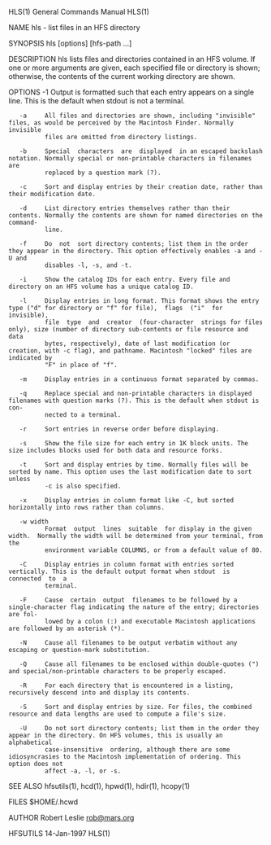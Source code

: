 HLS(1)                                                        General Commands Manual                                                       HLS(1)

NAME
       hls - list files in an HFS directory

SYNOPSIS
       hls [options] [hfs-path ...]

DESCRIPTION
       hls  lists files and directories contained in an HFS volume. If one or more arguments are given, each specified file or directory is shown;
       otherwise, the contents of the current working directory are shown.

OPTIONS
       -1     Output is formatted such that each entry appears on a single line. This is the default when stdout is not a terminal.

       -a     All files and directories are shown, including "invisible" files, as would be perceived by the Macintosh Finder. Normally  invisible
              files are omitted from directory listings.

       -b     Special  characters  are  displayed  in an escaped backslash notation. Normally special or non-printable characters in filenames are
              replaced by a question mark (?).

       -c     Sort and display entries by their creation date, rather than their modification date.

       -d     List directory entries themselves rather than their contents. Normally the contents are shown for named directories on the  command-
              line.

       -f     Do  not  sort directory contents; list them in the order they appear in the directory. This option effectively enables -a and -U and
              disables -l, -s, and -t.

       -i     Show the catalog IDs for each entry. Every file and directory on an HFS volume has a unique catalog ID.

       -l     Display entries in long format. This format shows the entry type ("d" for directory or "f" for file),  flags  ("i"  for  invisible),
              file  type  and  creator  (four-character  strings for files only), size (number of directory sub-contents or file resource and data
              bytes, respectively), date of last modification (or creation, with -c flag), and pathname. Macintosh "locked" files are indicated by
              "F" in place of "f".

       -m     Display entries in a continuous format separated by commas.

       -q     Replace special and non-printable characters in displayed filenames with question marks (?). This is the default when stdout is con‐
              nected to a terminal.

       -r     Sort entries in reverse order before displaying.

       -s     Show the file size for each entry in 1K block units. The size includes blocks used for both data and resource forks.

       -t     Sort and display entries by time. Normally files will be sorted by name. This option uses the last modification date to sort  unless
              -c is also specified.

       -x     Display entries in column format like -C, but sorted horizontally into rows rather than columns.

       -w width
              Format  output  lines  suitable  for display in the given width.  Normally the width will be determined from your terminal, from the
              environment variable COLUMNS, or from a default value of 80.

       -C     Display entries in column format with entries sorted vertically. This is the default output format when stdout  is  connected  to  a
              terminal.

       -F     Cause  certain  output  filenames to be followed by a single-character flag indicating the nature of the entry; directories are fol‐
              lowed by a colon (:) and executable Macintosh applications are followed by an asterisk (*).

       -N     Cause all filenames to be output verbatim without any escaping or question-mark substitution.

       -Q     Cause all filenames to be enclosed within double-quotes (") and special/non-printable characters to be properly escaped.

       -R     For each directory that is encountered in a listing, recursively descend into and display its contents.

       -S     Sort and display entries by size. For files, the combined resource and data lengths are used to compute a file's size.

       -U     Do not sort directory contents; list them in the order they appear in the directory. On HFS volumes, this is usually an alphabetical
              case-insensitive  ordering, although there are some idiosyncrasies to the Macintosh implementation of ordering. This option does not
              affect -a, -l, or -s.

SEE ALSO
       hfsutils(1), hcd(1), hpwd(1), hdir(1), hcopy(1)

FILES
       $HOME/.hcwd

AUTHOR
       Robert Leslie <rob@mars.org>

HFSUTILS                                                            14-Jan-1997                                                             HLS(1)
